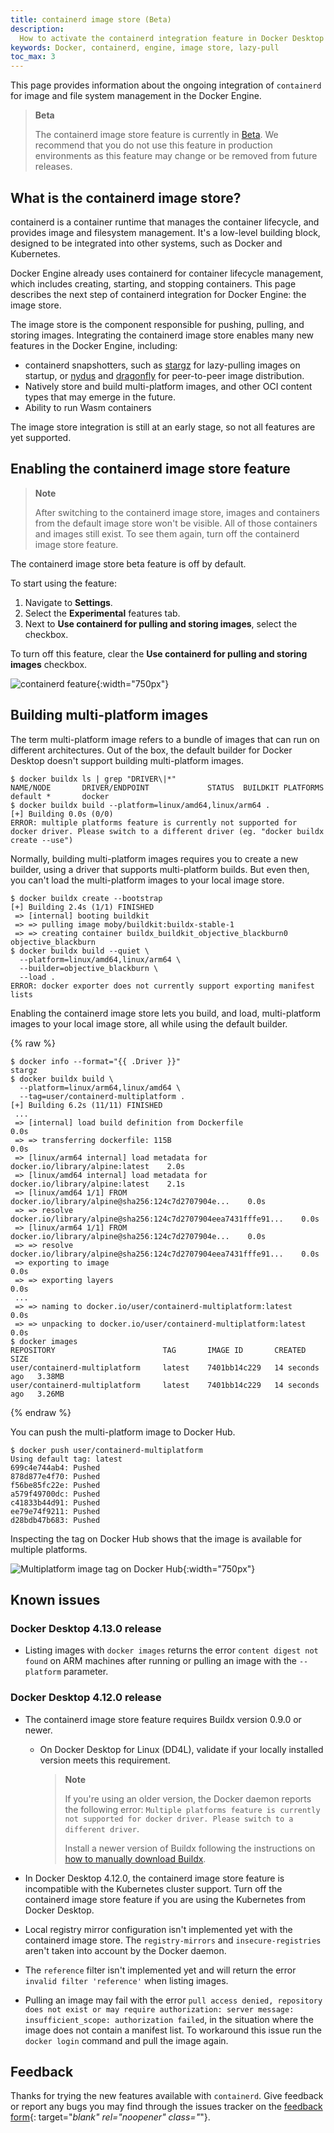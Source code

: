 ```yaml
---
title: containerd image store (Beta)
description:
  How to activate the containerd integration feature in Docker Desktop
keywords: Docker, containerd, engine, image store, lazy-pull
toc_max: 3
---
```


This page provides information about the ongoing integration of `containerd` for
image and file system management in the Docker Engine.

> **Beta**
>
> The containerd image store feature is currently in
> [Beta](../../release-lifecycle.md/#beta). We recommend that you do not use
> this feature in production environments as this feature may change or be
> removed from future releases.

## What is the containerd image store?

containerd is a container runtime that manages the container lifecycle, and
provides image and filesystem management. It's a low-level building block,
designed to be integrated into other systems, such as Docker and Kubernetes.

Docker Engine already uses containerd for container lifecycle management, which
includes creating, starting, and stopping containers. This page describes the
next step of containerd integration for Docker Engine: the image store.

The image store is the component responsible for pushing, pulling, and storing
images. Integrating the containerd image store enables many new features in the
Docker Engine, including:

- containerd snapshotters, such as [stargz][1] for lazy-pulling images on startup,
  or [nydus][2] and [dragonfly][3] for peer-to-peer image distribution.
- Natively store and build multi-platform images, and other OCI content types
  that may emerge in the future.
- Ability to run Wasm containers

[1]: https://github.com/containerd/stargz-snapshotter
[2]: https://github.com/containerd/nydus-snapshotter
[3]: https://github.com/dragonflyoss/image-service

The image store integration is still at an early stage, so not all features are
yet supported.

## Enabling the containerd image store feature

> **Note**
>
> After switching to the containerd image store, images and containers from the
> default image store won't be visible. All of those containers and images
> still exist. To see them again, turn off the containerd image store feature.

The containerd image store beta feature is off by default.

To start using the feature:

1. Navigate to **Settings**.
2. Select the **Experimental** features tab.
3. Next to **Use containerd for pulling and storing images**, select the
   checkbox.

To turn off this feature, clear the **Use containerd for pulling and storing
images** checkbox.

![containerd feature](../images/containerd_feature_activation.png){:width="750px"}

## Building multi-platform images

The term multi-platform image refers to a bundle of images that can run on different architectures.
Out of the box, the default builder for Docker Desktop doesn't support building multi-platform images.

```console
$ docker buildx ls | grep "DRIVER\|*"
NAME/NODE       DRIVER/ENDPOINT             STATUS  BUILDKIT PLATFORMS
default *       docker
$ docker buildx build --platform=linux/amd64,linux/arm64 .
[+] Building 0.0s (0/0)
ERROR: multiple platforms feature is currently not supported for docker driver. Please switch to a different driver (eg. "docker buildx create --use")
```

Normally, building multi-platform images requires you to create a new builder,
using a driver that supports multi-platform builds.
But even then, you can't load the multi-platform images to your local image store.

```console
$ docker buildx create --bootstrap
[+] Building 2.4s (1/1) FINISHED
 => [internal] booting buildkit
 => => pulling image moby/buildkit:buildx-stable-1
 => => creating container buildx_buildkit_objective_blackburn0
objective_blackburn
$ docker buildx build --quiet \
  --platform=linux/amd64,linux/arm64 \
  --builder=objective_blackburn \
  --load .
ERROR: docker exporter does not currently support exporting manifest lists
```

Enabling the containerd image store lets you build, and load, multi-platform images
to your local image store, all while using the default builder.

{% raw %}

```console
$ docker info --format="{{ .Driver }}"
stargz
$ docker buildx build \   
  --platform=linux/arm64,linux/amd64 \
  --tag=user/containerd-multiplatform .
[+] Building 6.2s (11/11) FINISHED                                                                                                                                                                       
 ...
 => [internal] load build definition from Dockerfile                            0.0s
 => => transferring dockerfile: 115B                                            0.0s
 => [linux/arm64 internal] load metadata for docker.io/library/alpine:latest    2.0s
 => [linux/amd64 internal] load metadata for docker.io/library/alpine:latest    2.1s
 => [linux/amd64 1/1] FROM docker.io/library/alpine@sha256:124c7d2707904e...    0.0s
 => => resolve docker.io/library/alpine@sha256:124c7d2707904eea7431fffe91...    0.0s
 => [linux/arm64 1/1] FROM docker.io/library/alpine@sha256:124c7d2707904e...    0.0s
 => => resolve docker.io/library/alpine@sha256:124c7d2707904eea7431fffe91...    0.0s
 => exporting to image                                                          0.0s
 => => exporting layers                                                         0.0s
 ...
 => => naming to docker.io/user/containerd-multiplatform:latest                 0.0s
 => => unpacking to docker.io/user/containerd-multiplatform:latest              0.0s
$ docker images
REPOSITORY                        TAG       IMAGE ID       CREATED          SIZE
user/containerd-multiplatform     latest    7401bb14c229   14 seconds ago   3.38MB
user/containerd-multiplatform     latest    7401bb14c229   14 seconds ago   3.26MB
```

{% endraw %}

You can push the multi-platform image to Docker Hub.

```console
$ docker push user/containerd-multiplatform
Using default tag: latest
699c4e744ab4: Pushed 
878d877e4f70: Pushed 
f56be85fc22e: Pushed 
a579f49700dc: Pushed 
c41833b44d91: Pushed 
ee79e74f9211: Pushed 
d28bdb47b683: Pushed
```

Inspecting the tag on Docker Hub shows that the image is available for multiple platforms.

![Multiplatform image tag on Docker Hub](../images/containerd_multiplatform.png){:width="750px"}

## Known issues

### Docker Desktop 4.13.0 release

- Listing images with `docker images` returns the error
  `content digest not found` on ARM machines after running or pulling an image
  with the `--platform` parameter.

### Docker Desktop 4.12.0 release

- The containerd image store feature requires Buildx version 0.9.0 or newer.

  - On Docker Desktop for Linux (DD4L), validate if your locally installed
    version meets this requirement.

    > **Note**
    >
    > If you're using an older version, the Docker daemon reports the following
    > error:
    > `Multiple platforms feature is currently not supported for docker driver. Please switch to a different driver`.
    >
    > Install a newer version of Buildx following the instructions on
    > [how to manually download Buildx](../../build/architecture.md#install-buildx).

- In Docker Desktop 4.12.0, the containerd image store feature is incompatible
  with the Kubernetes cluster support. Turn off the containerd image store
  feature if you are using the Kubernetes from Docker Desktop.
- Local registry mirror configuration isn't implemented yet with the containerd
  image store. The `registry-mirrors` and `insecure-registries` aren't taken
  into account by the Docker daemon.
- The `reference` filter isn't implemented yet and will return the error
  `invalid filter 'reference'` when listing images.
- Pulling an image may fail with the error
  `pull access denied, repository does not exist or may require authorization: server message: insufficient_scope: authorization failed`,
  in the situation where the image does not contain a manifest list. To
  workaround this issue run the `docker login` command and pull the image again.

## Feedback

Thanks for trying the new features available with `containerd`. Give feedback or
report any bugs you may find through the issues tracker on the
[feedback form](https://dockr.ly/3PODIhD){: target="_blank" rel="noopener"
class="_"}.

